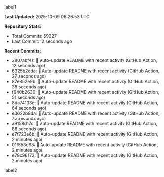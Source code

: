 
label1 
<!-- ACTIVITY_START -->
**Last Updated:** 2025-10-09 06:26:53 UTC

**Repository Stats:**
- Total Commits: 59327
- Last Commit: 12 seconds ago

**Recent Commits:**
- 2807abf41: 🤖 Auto-update README with recent activity (GitHub Action, 12 seconds ago)
- 6325b2eda: 🤖 Auto-update README with recent activity (GitHub Action, 27 seconds ago)
- 87e352e9b: 🤖 Auto-update README with recent activity (GitHub Action, 38 seconds ago)
- f640b2630: 🤖 Auto-update README with recent activity (GitHub Action, 51 seconds ago)
- 8da74133e: 🤖 Auto-update README with recent activity (GitHub Action, 64 seconds ago)
- e3622b8da: 🤖 Auto-update README with recent activity (GitHub Action, 75 seconds ago)
- a9158d17c: 🤖 Auto-update README with recent activity (GitHub Action, 88 seconds ago)
- e7f723e6b: 🤖 Auto-update README with recent activity (GitHub Action, 2 minutes ago)
- 01f553e63: 🤖 Auto-update README with recent activity (GitHub Action, 2 minutes ago)
- e79c96173: 🤖 Auto-update README with recent activity (GitHub Action, 2 minutes ago)
<!-- ACTIVITY_END -->

label2
